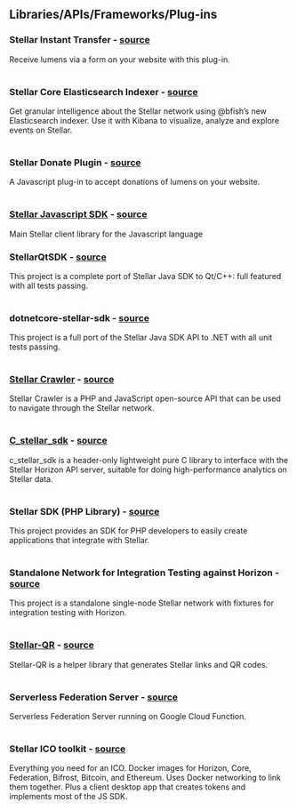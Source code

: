 ## Libraries/APIs/Frameworks/Plug-ins
### Stellar Instant Transfer - [source](https://github.com/eyecandyDev/stellar-instant-transfer)   
Receive lumens via a form on your website with this plug-in.  
&nbsp;

### Stellar Core Elasticsearch Indexer - [source](https://github.com/bjfish/stellar-core-es-indexer)   
Get granular intelligence about the Stellar network using @bfish’s new Elasticsearch indexer. Use it with Kibana to visualize, analyze and explore events on Stellar.  
&nbsp;

### Stellar Donate Plugin - [source](https://github.com/poliha/stellar-donation-plugin)   
A Javascript plug-in to accept donations of lumens on your website.  
&nbsp;

### [Stellar Javascript SDK](https://stellar.github.io/js-stellar-sdk/) - [source](https://github.com/stellar/js-stellar-sdk)   
Main Stellar client library for the Javascript language
&nbsp;

### StellarQtSDK - [source](https://github.com/bnogalm/StellarQtSDK)   
This project is a complete port of Stellar Java SDK to Qt/C++: full featured with all tests passing.  
&nbsp;

### dotnetcore-stellar-sdk - [source](https://github.com/elucidsoft/dotnet-stellar-sdk)   
This project is a full port of the Stellar Java SDK API to .NET with all unit tests passing.  
&nbsp;

### [Stellar Crawler](http://quasark.dorefy.com/crawler-php/) - [source](https://github.com/HerveKoener/stellar-crawler-php)   
Stellar Crawler is a PHP and JavaScript open-source API that can be used to navigate through the Stellar network.  
&nbsp;

### [C_stellar_sdk](https://cstellar.org/) - [source](https://github.com/etale-cohomology/c_stellar_sdk)   
c_stellar_sdk is a header-only lightweight pure C library to interface with the Stellar Horizon API server, suitable for doing high-performance analytics on Stellar data.  
&nbsp;

### Stellar SDK (PHP Library) - [source](https://github.com/zulucrypto/stellar-api)   
This project provides an SDK for PHP developers to easily create applications that integrate with Stellar.  
&nbsp;

### Standalone Network for Integration Testing against Horizon - [source](https://github.com/zulucrypto/docker-stellar-integration-test-network)   
This project is a standalone single-node Stellar network with fixtures for integration testing with Horizon.  
&nbsp;

### [Stellar-QR](https://www.npmjs.com/package/stellar-qr) - [source](https://github.com/s-a-y/stellar-qr)   
Stellar-QR is a helper library that generates Stellar links and QR codes.  
&nbsp;

### Serverless Federation Server - [source](https://github.com/fracek/stellar-federation-function)
Serverless Federation Server running on Google Cloud Function.  
&nbsp;

### Stellar ICO toolkit - [source](https://github.com/StellarKit)
Everything you need for an ICO. Docker images for Horizon, Core, Federation, Bifrost, Bitcoin, and Ethereum. Uses Docker networking to link them together. Plus a client desktop app that creates tokens and implements most of the JS SDK.  
&nbsp;
